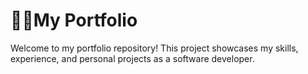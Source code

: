 # 🙋‍♂️My Portfolio

Welcome to my portfolio repository! This project showcases my skills, experience, and personal projects as a software developer.